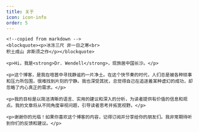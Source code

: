 ```yaml
---
title: 关于
icon: icon-info
order: 5
---
```


<div class="zh post-container">

    <!--copied from markdown -->
    <blockquote><p>冰冻三尺 非一日之寒<br>
    积土成山 非斯须之作</p></blockquote>

    <p>Hi，我是<strong>Dr. Wendell</strong>，现旅居中国长沙。</p>
    
    <p>这个博客，是我在喧嚣中寻找静谧的一片净土。在这个快节奏的时代，人们总是被各种琐事和压力所包围，很难找到片刻的宁静。我也深受其扰，总觉得自己在追逐着某种虚幻的成功，却忽略了内心真正的需求。</p>

    <p>我的目标是以简洁清晰的语言、实用的建议和深入的分析，为读者提供有价值的信息和观点。我的文章将从不同角度审视问题，引导读者思考并拓宽视野。</p>

    <p>谢谢你的光临！如果你喜欢这个博客的内容，记得订阅并分享给你的朋友们。我非常期待听到你们的反馈和建议。</p>
    
</div>

<script src="https://giscus.app/client.js"
         data-repo="XiaoWendell/XiaoWendell.github.io"
         data-repo-id="R_kgDOKhSzCA"
         data-category="Announcements"  
         data-category-id="DIC_kwDOKhSzCM4CaNBZ"
         data-mapping="title"
         data-strict="0"
         data-reactions-enabled="1"
         data-emit-metadata="0"
         data-input-position="top"
         data-theme="preferred_color_scheme"
         data-lang="zh-CN"
         data-loading="lazy"
         crossorigin="anonymous"
         async>
 </script>


